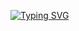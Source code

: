 
[![Typing SVG](https://readme-typing-svg.herokuapp.com?color=%2336BCF7&lines=привет+\n+student)](https://git.io/typing-svg)

